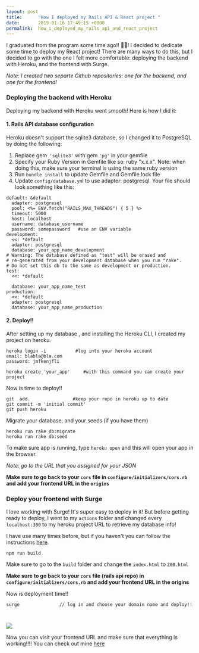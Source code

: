 ```yaml
---
layout: post
title:      "How I deployed my Rails API & React project "
date:       2019-01-16 17:49:15 +0000
permalink:  how_i_deployed_my_rails_api_and_react_project
---
```



I graduated from the program some time ago!! 🎉🎉! I decided to dedicate some time to deploy my React project! There are many ways to do this, but I decided to go with the one I felt more comfortable: deploying the backend with Heroku, and the frontend with Surge. 

*Note: I created two separte Github repositories: one for the backend, and one for the frontend!*

### Deploying the backend with Heroku


 Deploying my backend with Heroku went smooth!  Here is how I did it:
 
 #### 1. Rails API database configuration
 
 
 Heroku doesn't support the sqlite3 database, so I changed it to PostgreSQL by doing the following:
 
1.  Replace gem` 'sqlite3'` with gem `'pg'` in your gemfile
2. Specify your Ruby Version in Gemfile like so: ruby "x.x.x". Note: when doing this, make sure your terminal is using the same ruby version
4. Run `bundle install` to update Gemfile and Gemfile.lock file
5. Update `config/database.ym`l to use adapter: postgresql. Your file should look something like this:

```
default: &default
  adapter: postgresql
  pool: <%= ENV.fetch("RAILS_MAX_THREADS") { 5 } %>
  timeout: 5000
  host: localhost
  username: database_username
  password: somepassword   #use an ENV variable
development:
  <<: *default
  adapter: postgresql
  database: your_app_name_development
# Warning: The database defined as "test" will be erased and
# re-generated from your development database when you run "rake".
# Do not set this db to the same as development or production.
test:
  <<: *default
 
  database: your_app_name_test
production:
  <<: *default
  adapter: postgresql
  database: your_app_name_production
```
 
 
 #### 2. Deploy!!
After setting up my database , and installing the Heroku CLI, I created my project on heroku.

```
heroku login -i           #log into your heroku account
email: blabla@bla.com
password: jmfkenjfli

heroku create 'your_app'     #with this command you can create your project
```


Now is time to deploy!! 

```
git  add.                #keep your repo in heroku up to date
git commit -m 'initial commit'
git push heroku
```

Migrate your database, and your seeds (if you have them)

```
heroku run rake db:migrate
heroku run rake db:seed
```

To make sure app is running, type `heroku open` and this will open your app in the browser. 

*Note: go to the URL that you assigned for your JSON*

**Make sure to go back to your `cors` file in `configure/initializers/cors.rb` and add your frontend URL in the `origins`**

### Deploy your frontend with Surge

I love working with Surge! It's super easy to deploy in it! But before getting ready to deploy, I went to my `actions` folder and changed every `localhost:300` to my heroku project URL to retrieve my database info!

I have use many times before, but if you haven't you can follow the instructions [here](https://medium.freecodecamp.org/surge-vs-github-pages-deploying-a-create-react-app-project-c0ecbf317089).

```
npm run build    
```

Make sure to go to the `build` folder and change the `index.html` to `200.html`

**Make sure to go back to your `cors` file (rails api repo) in `configure/initializers/cors.rb` and add your frontend URL in the origins**

Now is deployment time!!

```
surge               // log in and choose your domain name and deploy!!

 
```

![](https://cdn-images-1.medium.com/max/800/1*6pcd8OZ6khzXpaf4Mqy8XA.png)

Now you can visit your frontend URL and make sure that everything is working!!!! You can check out mine [here](https://winecell.surge.sh/)


